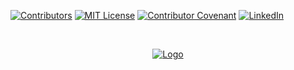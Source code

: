 <!--
*** Thanks for checking out this README Template. If you have a suggestion that would
*** make this better please fork the repo and create a pull request or simple open
*** an issue with the tag "enhancement".
*** Thanks again! Now go create something AMAZING! :D
-->

<!-- PROJECT SHIELDS -->
<!--
*** I'm using markdown "reference style" links for readability.
*** Reference links are enclosed in brackets [ ] instead of parentheses ( ).
*** See the bottom of this document for the declaration of the reference variables
*** for build-url, contributors-url, etc. This is an optional, concise syntax you may use.
*** https://www.markdownguide.org/basic-syntax/#reference-style-links
-->

<!-- [![Build Status][build-shield]][build-url]-->
[![Contributors][contributors-shield]][contributors-url]
[![MIT License][license-shield]][license-url] 
[![Contributor Covenant][contribute_covenant-shield]][contribute_covenant-url] 
[![LinkedIn][linkedin-shield]][linkedin-url] 

<!-- PROJECT LOGO -->
<br />
<p align="center">
  <a href="https://github.com/jamessom/readme-template/">
    <img src="https://i.imgur.com/fO8fKaD.png?1" alt="Logo">
  </a>
</p>


<!-- MARKDOWN LINKS & IMAGES -->
<!-- https://www.markdownguide.org/basic-syntax/#reference-style-links -->
<!--
[coverage-url]:
[coverage-shield]: https://img.shields.io/codecov/c/github/jamessom/readme-template.svg?style=flat-square
[build-url]: #
[build-shield]: https://img.shields.io/badge/build-passing-brightgreen.svg?style=flat-square
[product-screenshot]: #
-->
[contributors-shield]: https://img.shields.io/badge/contributors-1-orange.svg?style=flat-square
[contributors-url]: https://github.com/jamessom/readme-template/graphs/contributors

[license-shield]: https://img.shields.io/badge/license-MIT-blue.svg?style=flat-square
[license-url]: https://choosealicense.com/licenses/mit

[linkedin-shield]: https://img.shields.io/badge/-LinkedIn-black.svg?style=flat-square&logo=linkedin&colorB=555
[linkedin-url]: https://www.linkedin.com/in/jamessomqueiroz/

[contribute_covenant-shield]: https://img.shields.io/badge/Contributor%20Covenant-v1.4%20adopted-blueviolet.svg?style=flat-square
[contribute_covenant-url]: https://github.com/jamessom/readme-template/blob/master/CODE_OF_CONDUCT.md
